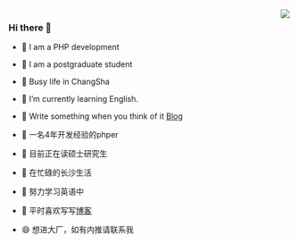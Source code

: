 <img align="right" src="https://github-readme-stats.vercel.app/api?username=cxbdasheng&show_icons=true">

### Hi there 👋
- 🤣 I am a PHP development 
- 👀 I am a postgraduate student
- 🥺 Busy life in ChangSha
- 🌱 I’m currently learning English.
- 🌈 Write something when you think of it [Blog](http://www.c69p.com/)

- 🤣 一名4年开发经验的phper
- 👀 目前正在读硕士研究生
- 🥺 在忙碌的长沙生活
- 🌱 努力学习英语中
- 🌈 平时喜欢写写[博客](http://www.it927.com/)
- 😄 想进大厂，如有内推请联系我
